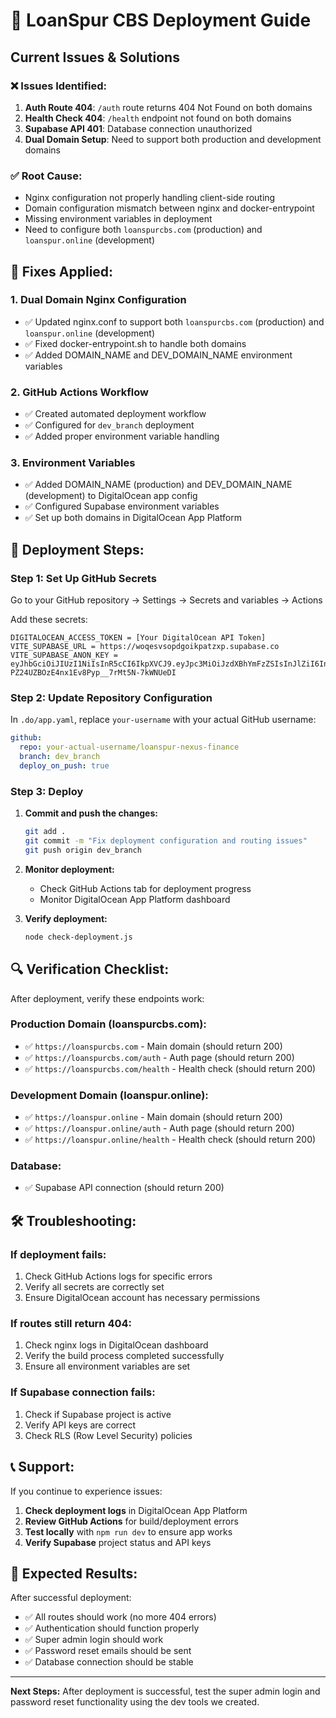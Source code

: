 # 🚀 LoanSpur CBS Deployment Guide

## Current Issues & Solutions

### ❌ **Issues Identified:**
1. **Auth Route 404**: `/auth` route returns 404 Not Found on both domains
2. **Health Check 404**: `/health` endpoint not found on both domains
3. **Supabase API 401**: Database connection unauthorized
4. **Dual Domain Setup**: Need to support both production and development domains

### ✅ **Root Cause:**
- Nginx configuration not properly handling client-side routing
- Domain configuration mismatch between nginx and docker-entrypoint
- Missing environment variables in deployment
- Need to configure both `loanspurcbs.com` (production) and `loanspur.online` (development)

## 🔧 **Fixes Applied:**

### 1. **Dual Domain Nginx Configuration**
- ✅ Updated nginx.conf to support both `loanspurcbs.com` (production) and `loanspur.online` (development)
- ✅ Fixed docker-entrypoint.sh to handle both domains
- ✅ Added DOMAIN_NAME and DEV_DOMAIN_NAME environment variables

### 2. **GitHub Actions Workflow**
- ✅ Created automated deployment workflow
- ✅ Configured for `dev_branch` deployment
- ✅ Added proper environment variable handling

### 3. **Environment Variables**
- ✅ Added DOMAIN_NAME (production) and DEV_DOMAIN_NAME (development) to DigitalOcean app config
- ✅ Configured Supabase environment variables
- ✅ Set up both domains in DigitalOcean App Platform

## 🚀 **Deployment Steps:**

### **Step 1: Set Up GitHub Secrets**

Go to your GitHub repository → Settings → Secrets and variables → Actions

Add these secrets:
```
DIGITALOCEAN_ACCESS_TOKEN = [Your DigitalOcean API Token]
VITE_SUPABASE_URL = https://woqesvsopdgoikpatzxp.supabase.co
VITE_SUPABASE_ANON_KEY = eyJhbGciOiJIUzI1NiIsInR5cCI6IkpXVCJ9.eyJpc3MiOiJzdXBhYmFzZSIsInJlZiI6IndvcWVzdnNvcGRnb2lrcGF0enhwIiwicm9sZSI6ImFub24iLCJpYXQiOjE3NTE1MjQ0NDMsImV4cCI6MjA2NzEwMDQ0M30.rIFhs-PZ24UZBOzE4nx1Ev8Pyp__7rMt5N-7kWNUeDI
```

### **Step 2: Update Repository Configuration**

In `.do/app.yaml`, replace `your-username` with your actual GitHub username:
```yaml
github:
  repo: your-actual-username/loanspur-nexus-finance
  branch: dev_branch
  deploy_on_push: true
```

### **Step 3: Deploy**

1. **Commit and push the changes:**
   ```bash
   git add .
   git commit -m "Fix deployment configuration and routing issues"
   git push origin dev_branch
   ```

2. **Monitor deployment:**
   - Check GitHub Actions tab for deployment progress
   - Monitor DigitalOcean App Platform dashboard

3. **Verify deployment:**
   ```bash
   node check-deployment.js
   ```

## 🔍 **Verification Checklist:**

After deployment, verify these endpoints work:

### **Production Domain (loanspurcbs.com):**
- ✅ `https://loanspurcbs.com` - Main domain (should return 200)
- ✅ `https://loanspurcbs.com/auth` - Auth page (should return 200)
- ✅ `https://loanspurcbs.com/health` - Health check (should return 200)

### **Development Domain (loanspur.online):**
- ✅ `https://loanspur.online` - Main domain (should return 200)
- ✅ `https://loanspur.online/auth` - Auth page (should return 200)
- ✅ `https://loanspur.online/health` - Health check (should return 200)

### **Database:**
- ✅ Supabase API connection (should return 200)

## 🛠️ **Troubleshooting:**

### If deployment fails:
1. Check GitHub Actions logs for specific errors
2. Verify all secrets are correctly set
3. Ensure DigitalOcean account has necessary permissions

### If routes still return 404:
1. Check nginx logs in DigitalOcean dashboard
2. Verify the build process completed successfully
3. Ensure all environment variables are set

### If Supabase connection fails:
1. Check if Supabase project is active
2. Verify API keys are correct
3. Check RLS (Row Level Security) policies

## 📞 **Support:**

If you continue to experience issues:

1. **Check deployment logs** in DigitalOcean App Platform
2. **Review GitHub Actions** for build/deployment errors
3. **Test locally** with `npm run dev` to ensure app works
4. **Verify Supabase** project status and API keys

## 🎯 **Expected Results:**

After successful deployment:
- ✅ All routes should work (no more 404 errors)
- ✅ Authentication should function properly
- ✅ Super admin login should work
- ✅ Password reset emails should be sent
- ✅ Database connection should be stable

---

**Next Steps:** After deployment is successful, test the super admin login and password reset functionality using the dev tools we created.
